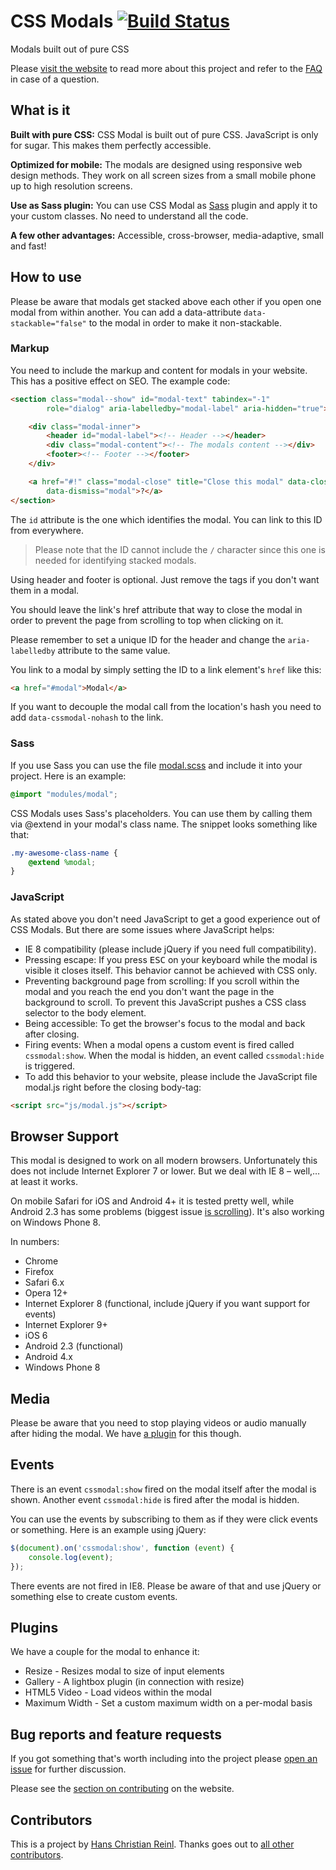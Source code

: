 # CSS Modals [![Build Status](https://secure.travis-ci.org/drublic/css-modal.png?branch=master)](http://travis-ci.org/drublic/css-modal)

Modals built out of pure CSS

Please [visit the website](http://drublic.github.io/css-modal) to read more
about this project and refer to the [FAQ](FAQ.md) in case of a question.

## What is it

**Built with pure CSS:** CSS Modal is built out of pure CSS. JavaScript is only
for sugar. This makes them perfectly accessible.

**Optimized for mobile:** The modals are designed using responsive web design
methods. They work on all screen sizes from a small mobile phone up to high
resolution screens.

**Use as Sass plugin:** You can use CSS Modal as [Sass](http://sass-lang.com/)
plugin and apply it to your custom classes. No need to understand all the code.

**A few other advantages:** Accessible, cross-browser, media-adaptive, small and
fast!


## How to use

Please be aware that modals get stacked above each other if you open one modal
from within another. You can add a data-attribute `data-stackable="false"` to
the modal in order to make it non-stackable.

### Markup

You need to include the markup and content for modals in your website. This has
a positive effect on SEO. The example code:

```html
<section class="modal--show" id="modal-text" tabindex="-1"
        role="dialog" aria-labelledby="modal-label" aria-hidden="true">

    <div class="modal-inner">
        <header id="modal-label"><!-- Header --></header>
        <div class="modal-content"><!-- The modals content --></div>
        <footer><!-- Footer --></footer>
    </div>

    <a href="#!" class="modal-close" title="Close this modal" data-close="Close"
        data-dismiss="modal">?</a>
</section>
```

The `id` attribute is the one which identifies the modal. You can link to this
ID from everywhere.

> Please note that the ID cannot include the `/` character since this one is
needed for identifying stacked modals.

Using header and footer is optional. Just remove the tags if you don't want them
in a modal.

You should leave the link's href attribute that way to close the modal in order
to prevent the page from scrolling to top when clicking on it.

Please remember to set a unique ID for the header and change the
`aria-labelledby` attribute to the same value.

You link to a modal by simply setting the ID to a link element's `href` like this:

```html
<a href="#modal">Modal</a>
```

If you want to decouple the modal call from the location's hash you need to add
`data-cssmodal-nohash` to the link.

### Sass

If you use Sass you can use the file [modal.scss](modal.scss) and include it
into your project. Here is an example:

```scss
@import "modules/modal";
```

CSS Modals uses Sass's placeholders. You can use them by calling them via
@extend in your modal's class name. The snippet looks something like that:

```scss
.my-awesome-class-name {
    @extend %modal;
}
```

### JavaScript

As stated above you don't need JavaScript to get a good experience out of CSS
Modals. But there are some issues where JavaScript helps:

* IE 8 compatibility (please include jQuery if you need full compatibility).
* Pressing escape: If you press <kbd>ESC</kbd> on your keyboard while the modal is visible
it closes itself. This behavior cannot be achieved with CSS only.
* Preventing background page from scrolling: If you scroll within the modal and
you reach the end you don't want the page in the background to scroll. To
prevent this JavaScript pushes a CSS class selector to the body element.
* Being accessible: To get the browser's focus to the modal and back after
closing.
* Firing events: When a modal opens a custom event is fired called
`cssmodal:show`. When the modal is hidden, an event called `cssmodal:hide` is
triggered.
* To add this behavior to your website, please include the JavaScript file
modal.js right before the closing body-tag:

```html
<script src="js/modal.js"></script>
```


## Browser Support

This modal is designed to work on all modern browsers. Unfortunately this does
not include Internet Explorer 7 or lower. But we deal with IE 8 – well,… at
least it works.

On mobile Safari for iOS and Android 4+ it is tested pretty well, while Android
2.3 has some problems (biggest issue
[is scrolling](https://github.com/drublic/css-modal/issues/4)).
It's also working on Windows Phone 8.

In numbers:

* Chrome
* Firefox
* Safari 6.x
* Opera 12+
* Internet Explorer 8 (functional, include jQuery if you want support for
  events)
* Internet Explorer 9+
* iOS 6
* Android 2.3 (functional)
* Android 4.x
* Windows Phone 8

## Media

Please be aware that you need to stop playing videos or audio manually after
hiding the modal. We have [a plugin](plugins/html5video.js) for this though.

## Events

There is an event `cssmodal:show` fired on the modal itself after the modal is
shown. Another event `cssmodal:hide` is fired after the modal is hidden.

You can use the events by subscribing to them as if they were click events or
something. Here is an example using jQuery:

```js
$(document).on('cssmodal:show', function (event) {
    console.log(event);
});
```

There events are not fired in IE8. Please be aware of that and use jQuery or
something else to create custom events.


## Plugins

We have a couple for the modal to enhance it:

* Resize - Resizes modal to size of input elements
* Gallery - A lightbox plugin (in connection with resize)
* HTML5 Video - Load videos within the modal
* Maximum Width - Set a custom maximum width on a per-modal basis


## Bug reports and feature requests

If you got something that's worth including into the project please
[open an issue](https://github.com/drublic/css-modal/issues) for further
discussion.

Please see the [section on contributing](http://drublic.github.io/css-modal/#contributing)
on the website.


## Contributors

This is a project by [Hans Christian Reinl](http://drublic.de). Thanks goes out
to [all other contributors](https://github.com/drublic/css-modal/contributors).
